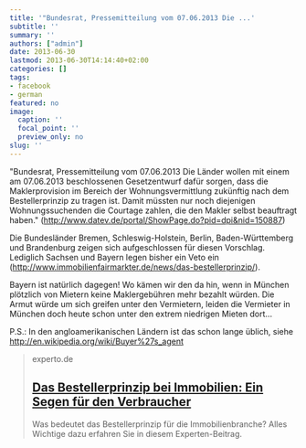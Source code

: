 ```yaml
---
title: '"Bundesrat, Pressemitteilung vom 07.06.2013 Die ...'
subtitle: ''
summary: ''
authors: ["admin"]
date: 2013-06-30
lastmod: 2013-06-30T14:14:40+02:00
categories: []
tags:
- facebook
- german
featured: no
image:
  caption: ''
  focal_point: ''
  preview_only: no
slug: ''
---
```

"Bundesrat, Pressemitteilung vom 07.06.2013
Die Länder wollen mit einem am 07.06.2013 beschlossenen Gesetzentwurf dafür sorgen, dass die Maklerprovision im Bereich der Wohnungsvermittlung zukünftig nach dem Bestellerprinzip zu tragen ist. Damit müssten nur noch diejenigen Wohnungssuchenden die Courtage zahlen, die den Makler selbst beauftragt haben." (http://www.datev.de/portal/ShowPage.do?pid=dpi&nid=150887)

Die Bundesländer Bremen, Schleswig-Holstein, Berlin, Baden-Württemberg und Brandenburg zeigen sich aufgeschlossen für diesen Vorschlag. Lediglich Sachsen und Bayern legen bisher ein Veto ein (http://www.immobilienfairmarkter.de/news/das-bestellerprinzip/).

Bayern ist natürlich dagegen! Wo kämen wir den da hin, wenn in München plötzlich von Mietern keine Maklergebühren mehr bezahlt würden. Die Armut würde um sich greifen unter den Vermietern, leiden die Vermieter in München doch heute schon unter den extrem niedrigen Mieten dort...

P.S.: In den angloamerikanischen Ländern ist das schon lange üblich, siehe http://en.wikipedia.org/wiki/Buyer%27s_agent
> experto.de
> ## [Das Bestellerprinzip bei Immobilien: Ein Segen für den Verbraucher](http://www.experto.de/verbraucher/immobilien/immobilienrecht/das-bestellerprinzip-bei-immobilien-ein-segen-fuer-den-verbraucher.html)
>
>Was bedeutet das Bestellerprinzip für die Immobilienbranche? Alles Wichtige dazu erfahren Sie in diesem Experten-Beitrag.


